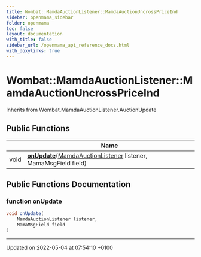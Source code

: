 ```yaml
---
title: Wombat::MamdaAuctionListener::MamdaAuctionUncrossPriceInd
sidebar: openmama_sidebar
folder: openmama
toc: false
layout: documentation
with_title: false
sidebar_url: /openmama_api_reference_docs.html
with_doxylinks: true
---
```


# Wombat::MamdaAuctionListener::MamdaAuctionUncrossPriceInd





Inherits from Wombat.MamdaAuctionListener.AuctionUpdate

## Public Functions

|                | Name           |
| -------------- | -------------- |
| void | **[onUpdate](classWombat_1_1MamdaAuctionListener_1_1MamdaAuctionUncrossPriceInd.html#function-onupdate)**([MamdaAuctionListener](classWombat_1_1MamdaAuctionListener.html) listener, MamaMsgField field) |

## Public Functions Documentation

### function onUpdate

```csharp
void onUpdate(
    MamdaAuctionListener listener,
    MamaMsgField field
)
```


-------------------------------

Updated on 2022-05-04 at 07:54:10 +0100